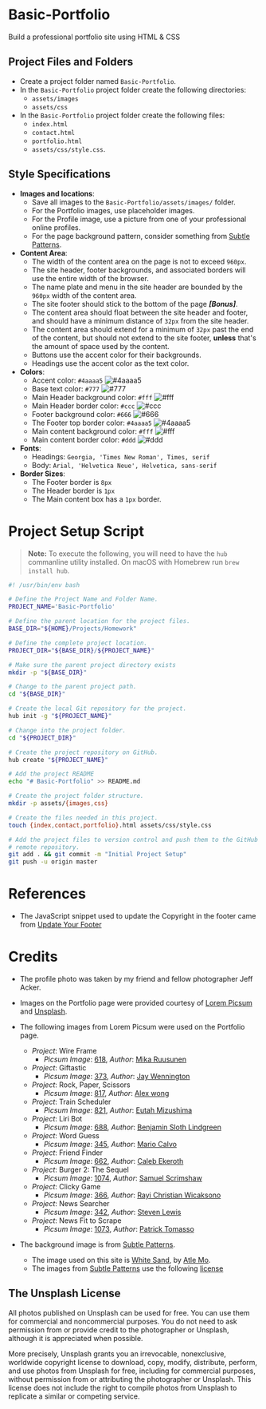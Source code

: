 # Basic-Portfolio

Build a professional portfolio site using HTML & CSS

## Project Files and Folders

* Create a project folder named `Basic-Portfolio`.
* In the `Basic-Portfolio` project folder create the following directories:
    - `assets/images`
    - `assets/css`
* In the `Basic-Portfolio` project folder create the following files:
    - `index.html`
    - `contact.html`
    - `portfolio.html`
    - `assets/css/style.css`.

## Style Specifications

* **Images and locations**:
    - Save all images to the `Basic-Portfolio/assets/images/` folder.
    - For the Portfolio images, use placeholder images.
    - For the Profile image, use a picture from one of your professional online profiles.
    - For the page background pattern, consider something from [Subtle Patterns](https://www.toptal.com/designers/subtlepatterns/ "Subtle Patterns").
* **Content Area**:
    - The width of the content area on the page is not to exceed `960px`.
    - The site header, footer backgrounds, and associated borders will use the entire width of the browser.
    - The name plate and menu in the site header are bounded by the `960px` width of the content area.
    - The site footer should stick to the bottom of the page **_[Bonus]_**.
    - The content area should float between the site header and footer, and should have a minimum distance of `32px` from the site header.
    - The content area should extend for a minimum of `32px` past the end of the content, but should not extend to the site footer, **unless** that's the amount of space used by the content.
    - Buttons use the accent color for their backgrounds.
    - Headings use the accent color as the text color.
* **Colors**:
    - Accent color: `#4aaaa5` ![#4aaaa5](https://placehold.it/15/4aaaa5/000000?text=+)
    - Base text color: `#777` ![#777](https://placehold.it/15/777/000000?text=+)
    - Main Header background color: `#fff` ![#fff](https://placehold.it/15/fff/000000?text=+)
    - Main Header border color: `#ccc` ![#ccc](https://placehold.it/15/ccc/000000?text=+)
    - Footer background color: `#666` ![#666](https://placehold.it/15/666/000000?text=+)
    - The Footer top border color: `#4aaaa5` ![#4aaaa5](https://placehold.it/15/4aaaa5/000000?text=+)
    - Main content background color: `#fff` ![#fff](https://placehold.it/15/fff/000000?text=+)
    - Main content border color: `#ddd` ![#ddd](https://placehold.it/15/ddd/000000?text=+)
* **Fonts**:
    - Headings: `Georgia, 'Times New Roman', Times, serif`
    - Body: `Arial, 'Helvetica Neue', Helvetica, sans-serif`
* **Border Sizes**:
    - The Footer border is `8px`
    - The Header border is `1px`
    - The Main content box has a `1px` border.

# Project Setup Script

>**Note:**
>To execute the following, you will need to have the `hub` commanline utility installed.
>On macOS with Homebrew run `brew install hub`.

```bash
#! /usr/bin/env bash

# Define the Project Name and Folder Name.
PROJECT_NAME='Basic-Portfolio'

# Define the parent location for the project files.
BASE_DIR="${HOME}/Projects/Homework"

# Define the complete project location.
PROJECT_DIR="${BASE_DIR}/${PROJECT_NAME}"

# Make sure the parent project directory exists
mkdir -p "${BASE_DIR}"

# Change to the parent project path.
cd "${BASE_DIR}"

# Create the local Git repository for the project.
hub init -g "${PROJECT_NAME}"

# Change into the project folder.
cd "${PROJECT_DIR}"

# Create the project repository on GitHub.
hub create "${PROJECT_NAME}"

# Add the project README
echo "# Basic-Portfolio" >> README.md

# Create the project folder structure.
mkdir -p assets/{images,css}

# Create the files needed in this project.
touch {index,contact,portfolio}.html assets/css/style.css

# Add the project files to version control and push them to the GitHub
# remote repository.
git add . && git commit -m "Initial Project Setup"
git push -u origin master
```

# References

- The JavaScript snippet used to update the Copyright in the footer came from [Update Your Footer](http://updateyourfooter.com/ "Update Your Footer")

# Credits

- The profile photo was taken by my friend and fellow photographer Jeff Acker.

- Images on the Portfolio page were provided courtesy of [Lorem Picsum](https://picsum.photos "Lorem Picsum") and [Unsplash](https://unsplash.com "Unsplash").
- The following images from Lorem Picsum were used on the Portfolio page.
    - _Project_: Wire Frame
        - _Picsum Image_: [618](https://unsplash.com/photos/ypVM8PnygUo), _Author_: [Mika Ruusunen](https://unsplash.com/@mikaruusunen)
    - _Project_: Giftastic
        - _Picsum Image_: [373](https://unsplash.com/photos/i8CYGnoerR0), _Author_: [Jay Wennington](https://unsplash.com/@jaywennington)
    - _Project_: Rock, Paper, Scissors
        - _Picsum Image_: [817](https://unsplash.com/photos/ssrbaKvxaos), _Author_: [Alex wong](https://unsplash.com/@killerfvith)
    - _Project_: Train Scheduler
        - _Picsum Image_: [821](https://unsplash.com/photos/2TlAsvhqiL0), _Author_: [Eutah Mizushima](https://unsplash.com/@eutahm "Eutah Mizushima")
    - _Project_: Liri Bot
        - _Picsum Image_: [688](https://unsplash.com/photos/a_xa7RUKzdc), _Author_: [Benjamin Sloth Lindgreen](https://unsplash.com/@benjaminslothlindgreen "Benjamin Sloth Lindgreen")
    - _Project_: Word Guess
        - _Picsum Image_: [345](https://unsplash.com/photos/S_mEIfXRzIk), _Author_: [Mario Calvo](https://unsplash.com/@mariocalvo "Mario Calvo")
    - _Project_: Friend Finder
        - _Picsum Image_: [662](https://unsplash.com/photos/ILz31HBGEak), _Author_: [Caleb Ekeroth](https://unsplash.com/@calebekeroth "Caleb Ekeroth")
    - _Project_: Burger 2: The Sequel
        - _Picsum Image_: [1074](https://unsplash.com/photos/sseiVD2XsOk), _Author_: [Samuel Scrimshaw](https://unsplash.com/@samscrim "Samuel Scrimshaw")
    - _Project_: Clicky Game
        - _Picsum Image_: [366](https://unsplash.com/photos/6PF6DaiWz48), _Author_: [Rayi Christian Wicaksono](https://unsplash.com/@mumolabs "Rayi Christian Wicaksono")
    - _Project_: News Searcher
        - _Picsum Image_: [342](https://unsplash.com/photos/r4He4Btlsro), _Author_: [Steven Lewis](https://unsplash.com/@stevenlewis "Steven Lewis")
    - _Project_: News Fit to Scrape
        - _Picsum Image_: [1073](https://unsplash.com/photos/Oaqk7qqNh_c), _Author_: [Patrick Tomasso](https://unsplash.com/@impatrickt "Patrick Tomasso")

- The background image is from [Subtle Patterns](https://www.toptal.com/designers/subtlepatterns/ "Subtle Patterns").
    - The image used on this site is [White Sand](https://www.toptal.com/designers/subtlepatterns/?s=white_sand), by [Atle Mo](http://www.atlemo.com "Atle Mo").
    - The images from [Subtle Patterns](https://www.toptal.com/designers/subtlepatterns/ "Subtle Patterns") use the following [license](https://creativecommons.org/licenses/by-sa/3.0/ "Attribution-ShareAlike 3.0 Unported (CC BY-SA 3.0)")

## The Unsplash License

All photos published on Unsplash can be used for free. You can use them for commercial and noncommercial purposes. You do not need to ask permission from or provide credit to the photographer or Unsplash, although it is appreciated when possible.

More precisely, Unsplash grants you an irrevocable, nonexclusive, worldwide copyright license to download, copy, modify, distribute, perform, and use photos from Unsplash for free, including for commercial purposes, without permission from or attributing the photographer or Unsplash. This license does not include the right to compile photos from Unsplash to replicate a similar or competing service.
